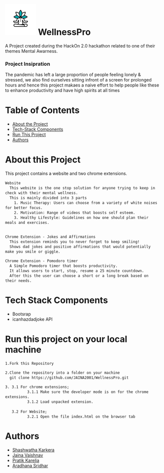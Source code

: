  # <img src="logo.png" width="100" height="100"/> WellnessPro
  
A Project created during the HackOn 2.0 hackathon related to one of their themes Mental Awarness.

### Project Insipration

The pandemic has left a large proportion of people feeling lonely & stressed, we also find ourselves sitting infront of a screen for prolonged hours and hence this project makaes a naive effort to help people like these to enhance productivity and have high spirits at all times

# Table of Contents
- [About the Project](#about-this-project)
- [Tech-Stack Components](#tech-stack-components)
- [Run This Project](#run-this-project-on-your-local-machine)
- [Authors](#authors)

# About this Project
This project contains a website and two chrome extensions.
```
Website
  This website is the one stop solution for anyone trying to keep in check with their mental wellness.
  This is mainly divided into 3 parts
    1. Music Therapy: Users can choose from a variety of white noises for better focus.
    2. Motivation: Range of videos that boosts self esteem.
    3. Healthy Lifestyle: Guidelines on how one should plan their meals and exercises.
  
```
```
Chrome Extension - Jokes and Affirmations
  This extension reminds you to never forget to keep smiling! 
  Shows dad jokes and positive affirmations that would potentially make you smile or giggle.

```
```
Chrome Extension - Pomodoro timer 
  A Simple Pomodoro timer that boosts productivity.
  It allows users to start, stop, resume a 25 minute countdown. 
  After this the user can choose a short or a long break based on their needs.

```

# Tech Stack Components
 * Bootsrap
 * icanhazdadjoke API
# Run this project on your local machine
```
1.Fork this Repository
```
```
2.Clone the repository into a folder on your machine
  git clone https://github.com/JAINA2001/WellnessPro.git
```
```
3. 3.1 For chrome extensions;
          3.1.1 Make sure the developer mode is on for the chrome extensions.
          3.1.2 Load unpacked extension.

   3.2 For Website;
          3.2.1 Open the file index.html on the browser tab 
```
# Authors
- [Shashwatha Karkera](https://github.com/shashwatha411)
- [Jaina Vaishnav](https://github.com/JAINA2001)
- [Pratik Karelia](https://github.com/pratikkarelia25)
- [Aradhana Sridhar](https://github.com/AraSridhar)

